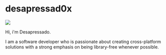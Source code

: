 # desapressad0x

![](https://komarev.com/ghpvc/?username=Desapressad0x)

Hi,
i'm Desapressado.

I am a software developer who is passionate about creating cross-platform solutions with a strong emphasis on being library-free whenever possible. 
